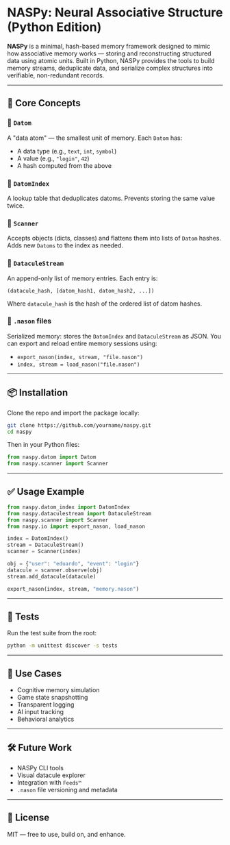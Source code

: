 # NASPy: Neural Associative Structure (Python Edition)

**NASPy** is a minimal, hash-based memory framework designed to mimic how associative memory works — storing and reconstructing structured data using atomic units. Built in Python, NASPy provides the tools to build memory streams, deduplicate data, and serialize complex structures into verifiable, non-redundant records.

---

## 🧠 Core Concepts

### 🔹 `Datom`
A "data atom" — the smallest unit of memory. Each `Datom` has:
- A data type (e.g., `text`, `int`, `symbol`)
- A value (e.g., `"login"`, `42`)
- A hash computed from the above

### 🔹 `DatomIndex`
A lookup table that deduplicates datoms. Prevents storing the same value twice.

### 🔹 `Scanner`
Accepts objects (dicts, classes) and flattens them into lists of `Datom` hashes. Adds new `Datoms` to the index as needed.

### 🔹 `DataculeStream`
An append-only list of memory entries. Each entry is:
```
(datacule_hash, [datom_hash1, datom_hash2, ...])
```
Where `datacule_hash` is the hash of the ordered list of datom hashes.

### 🔹 `.nason` files
Serialized memory: stores the `DatomIndex` and `DataculeStream` as JSON. You can export and reload entire memory sessions using:
- `export_nason(index, stream, "file.nason")`
- `index, stream = load_nason("file.nason")`

---

## 📦 Installation
Clone the repo and import the package locally:
```bash
git clone https://github.com/yourname/naspy.git
cd naspy
```

Then in your Python files:
```python
from naspy.datom import Datom
from naspy.scanner import Scanner
```

---

## ✅ Usage Example
```python
from naspy.datom_index import DatomIndex
from naspy.dataculestream import DataculeStream
from naspy.scanner import Scanner
from naspy.io import export_nason, load_nason

index = DatomIndex()
stream = DataculeStream()
scanner = Scanner(index)

obj = {"user": "eduardo", "event": "login"}
datacule = scanner.observe(obj)
stream.add_datacule(datacule)

export_nason(index, stream, "memory.nason")
```

---

## 🧪 Tests
Run the test suite from the root:
```bash
python -m unittest discover -s tests
```

---

## 🧩 Use Cases
- Cognitive memory simulation
- Game state snapshotting
- Transparent logging
- AI input tracking
- Behavioral analytics

---

## 🛠 Future Work
- NASPy CLI tools
- Visual datacule explorer
- Integration with `Feeds™`
- `.nason` file versioning and metadata

---

## 📄 License
MIT — free to use, build on, and enhance.
